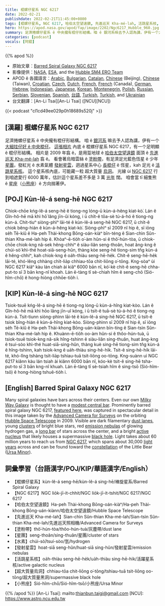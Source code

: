 ```yaml
---
title: 棍螺仔星系 NGC 6217
date: 2022-02-21
publishdate: 2022-02-21T11:45:00+0800
tags: [棍螺仔星系, NGC 6217, 哈伯太空望遠鏡, 先進巡天 Kha-mé-lah, 活跳星系核, 發射星雲, 星團, 塗粉帶, 小熊座]
hero: https://apod.nasa.gov/apod/fap/image/2202/Ngc6217_Hubble_960.jpg
summary: 足濟捲螺仔星系 ê 中央攏有棍仔形結構。咱 ê 銀河系嘛去予人認為講，伊有一个大細拄仔好 ê 中央棍仔。
categories: [podcast]
vocals: [阿錕]
---
```


{{% apod %}}

- 原始文章：[Barred Spiral Galaxy NGC 6217](https://apod.nasa.gov/apod/ap220221.html)
- 影像提供：[NASA](https://www.nasa.gov/), [ESA](https://esahubble.org/), and the [Hubble SM4 ERO Team](https://www.nasa.gov/mission_pages/hubble/multimedia/ero/index.html)
- APOD ê 各國語言：[Arabic](https://apod.me/), [Bulgarian](https://mediabricks.bg/apod-bulgaria), [Catalan](http://www.apod.cat/), [Chinese](http://www.bjp.org.cn/mryt/) (Beijing), [Chinese](http://sprite.phys.ncku.edu.tw/astrolab/mirrors/apod/apod.html) (Taiwan), [Croatian](http://www.apod.rs/Croatia.html), [Czech](http://www.astro.cz/apod/), [Dutch](http://www.apod.nl/), [French](http://www.cidehom.com/apod.php),
[French](https://dpelletier.profweb.ca/index.html) (Canada), [German](http://www.starobserver.org/), [Hebrew](http://www.astronomia2009.org.il/info/apod/apod.htm), [Indonesian](http://apod.infoastronomy.org/), [Japanese](http://home.u05.itscom.net/apodjpn/apodj/apodj0.htm), [Korean](http://wouldyoulike.org/apod/), [Montenegrin](http://www.apod.rs/Montenegro.html), [Polish](http://apod.pl/apod/), [Russian](http://www.astronet.ru/db/apod.html), [Serbian](http://www.apod.rs/), [Slovenian](http://apod.fmf.uni-lj.si/), [Spanish](http://observatorio.info/), [台語](https://apod.tw/), [Turkish](https://www.uzaydanhaberler.com/category/gorsel/apod/), [Turkish](https://rasyonalist.org/kategori/apod/), and [Ukrainian](http://astronomy.pp.ua/)
- 台文翻譯：[An-Li Tsai][An-Li Tsai] ([NCU][NCU])

{{< podcast "cl1cd49ee029p0h18689s520j" >}}

## [漢羅] 棍螺仔星系 NGC 6217
足濟捲螺仔星系 ê 中央攏有棍仔形結構。
咱 ê [銀河系][Milky Way Galaxy] 嘛去予人認為講，伊有一个 [大細拄仔好 ê 中央棍仔][modest central bar]。
[這張相片][featured here] 內底 ê 棍螺仔星系 NGC 6217，有一个足明顯 ê 棍仔形結構。
相片是 2009 年翕 ê，是用踅地球 ê [哈伯太空望遠鏡][Hubble Space Telescope] 面頂 ê [先進巡天 Kha-mé-lah][Advanced Camera for Surveys] 翕 ê。
看會著烏暗雲絲 ê [塗粉帶][dust lanes]，有足濟足光藍色恆星 ê 少年 [星團][clusters]，發紅光 ê 水素氣體 [發射星雲][emission nebulas]，迵過星系中心 [長棍仔][long bar] ê 恆星，kah 足光 ê [活跳星系核][active nucleus]。
這个星系核內底，可能藏一粒 超大質量 [烏洞][black hole]。
光線 ùi [NGC 6217][NGC 6217] 行到咱遮愛行 6000 萬年，估計這个星系差不多是 3 萬 [光年][light years] 闊。
咱會當 tī 細隻熊 ê [星座][constellation]（[小熊座][Ursa Minor]）ê 方向揣著伊。

## [POJ] Kùn-lê-á seng-hē NGC 6217
Chiok-chōe kńg-lê-á seng-hē ê tiong-ng lóng-ū kùn-á-hêng kiat-kò͘.
Lán ê Gîn-hô-hē mā khì hō͘ lâng jīn-ûi kóng, i ū chi̍t-ê tōa-sè tú-á-hó ê tiong-ng kùn-á.
Chit-tiuⁿ siòng-phìⁿ lāi-té ê kùn-lê-á seng-hē NGC 6217, ū chi̍t-ê chiok bêng-hián ê kùn-á-hêng kiat-kò͘.
Siòng-phìⁿ sī 2009 nî hip ê, sī iōng se̍h Tē-kiû ê Ha-peh Thài-khong Bōng-oán-kiàⁿ bīn-téng ê Sian-chìn Sûn-thian Kha-mé-lah hip ê.
Khòaⁿ-ē-tio̍h o͘-àm hûn-si ê thô͘-hún-tòa, ū chiok-chōe chiok-kng nâ-sek hêng-chhiⁿ ê siàu-liân seng-thoân, hoat âng-kng ê chúi-sò͘ khì-thé hoat-siā-seng-hûn, thàng kòe seng-hē tiong-sim tn̂g kùn-á ê hêng-chhiⁿ, kah chiok-kng ê oa̍h-thiàu seng-hē-he̍k.
Chit-ê seng-hē-he̍k lāi-té, khó-lêng chhàng chi̍t-lia̍p chhiau-tōa chit-liōng o͘-tōng.
Kng-sòaⁿ ùi NGC 6217 kiâⁿ kàu lán chiah ài kiâⁿ 6000 bān nî, kó͘-kè chit-ê seng-hē chha-put-to sī 3 bān kng-nî khoah.
Lán ē-tàng tī sè-chiah hîm ê seng-chō (Sió-hîm-chō) ê hong-hiòng chhōe-tio̍h i.

## [KIP] Kùn-lê-á sing-hē NGC 6217
Tsiok-tsuē kńg-lê-á sing-hē ê tiong-ng lóng-ū kùn-á-hîng kiat-kòo.
Lán ê Gîn-hô-hē mā khì hōo lâng jīn-uî kóng, i ū tsi̍t-ê tuā-sè tú-á-hó ê tiong-ng kùn-á.
Tsit-tiunn siòng-phìnn lāi-té ê kùn-lê-á sing-hē NGC 6217, ū tsi̍t-ê tsiok bîng-hián ê kùn-á-hîng kiat-kòo.
Siòng-phìnn sī 2009 nî hip ê, sī iōng se̍h Tē-kiû ê Ha-peh Thài-khong Bōng-uán-kiànn bīn-tíng ê Sian-tsìn Sûn-thian Kha-mé-lah hip ê.
Khuànn-ē-tio̍h oo-àm hûn-si ê thôo-hún-tuà, ū tsiok-tsuē tsiok-kng nâ-sik hîng-tshinn ê siàu-liân sing-thuân, huat âng-kng ê tsuí-sòo khì-thé huat-siā-sing-hûn, thàng kuè sing-hē tiong-sim tn̂g kùn-á ê hîng-tshinn, kah tsiok-kng ê ua̍h-thiàu sing-hē-hi̍k.
Tsit-ê sing-hē-hi̍k lāi-té, khó-lîng tshàng tsi̍t-lia̍p tshiau-tuā tsit-liōng oo-tōng.
Kng-suànn uì NGC 6217 kiânn kàu lán tsiah ài kiânn 6000 bān nî, kóo-kè tsit-ê sing-hē tsha-put-to sī 3 bān kng-nî khuah.
Lán ē-tàng tī sè-tsiah hîm ê sing-tsō (Sió-hîm-tsō) ê hong-hiòng tshuē-tio̍h i.

## [English] Barred Spiral Galaxy NGC 6217
Many spiral galaxies have bars across their centers.
Even our own [Milky Way Galaxy][Milky Way Galaxy] is thought to have a [modest central bar][modest central bar].
Prominently barred spiral galaxy NGC 6217, [featured here][featured here], was captured in spectacular detail in this image taken by the [Advanced Camera for Surveys][Advanced Camera for Surveys] on the orbiting [Hubble Space Telescope][Hubble Space Telescope] in 2009.
Visible are dark filamentary [dust lanes][dust lanes], young [clusters][clusters] of bright blue stars, red [emission nebulas][emission nebulas] of glowing hydrogen gas, a [long bar][long bar] of stars across the center, and a bright [active nucleus][active nucleus] that likely houses a supermassive [black hole][black hole].
Light takes about 60 million years to reach us from [NGC 6217][NGC 6217], which spans about 30,000 [light years][light years] across and can be found toward the [constellation][constellation] of the Little Bear ([Ursa Minor][Ursa Minor]).

## 詞彙學習（台語漢字/POJ/KIP/華語漢字/English）
- 【棍螺仔星系】kùn-lê-á seng-hē/kùn-lê-á sing-hē/棒旋星系/Barred Spiral Galaxy
- 【NGC 6217】NGC lio̍k-jī-it-chhit/NGC lio̍k-jī-it-tshit/NGC 6217/NGC 6217
- 【哈伯太空望遠鏡】Ha-peh Thài-khong Bōng-oán-kiàⁿ/Ha-peh Thài-khong Bōng-uán-kiànn/哈伯太空望遠鏡/Hubble Space Telescope
- 【先進巡天 Kha-mé-lah】Sian-chìn Sûn-thian Kha-mé-lah/Sian-tsìn Sûn-thian Kha-mé-lah/先進巡天照相機/Advanced Camera for Surveys
- 【塗粉帶】thô͘-hún-tòa/thôo-hún-tuà/灰塵帶/dust lane
- 【星團】seng-thoân/sing-thuân/星團/cluster of stars
- 【水素】chúi-sò͘/tsuí-sòo/氫/hydrogen
- 【發射星雲】hoat-siā seng-hûn/huat-siā sing-hûn/發射星雲/emission nebulas
- 【活跳星系核】oa̍h-thiàu seng-hē-he̍k/ua̍h-thiàu sing-hē-hi̍k/活躍星系核/active galactic nucleus
- 【超大質量烏洞】chhiau-tōa chit-liōng o͘-tōng/tshiau-tuā tsit-liōng oo-tōng/超大質量黑洞/supermassive black hole
- 【小熊座】Sió-hîm-chō/Sió-hîm-tsō/小熊座/Ursa Minor

{{% /apod %}}
[An-Li Tsai]: mailto:thianbun.taigi@gmail.com
[NCU]: https://www.astro.ncu.edu.tw

[copyright]: https://apod.nasa.gov/apod/fap/lib/about_apod.html#srapply

[Milky Way Galaxy]:https://solarsystem.nasa.gov/resources/285/the-milky-way-galaxy/
[modest central bar]:https://apod.nasa.gov/apod/ap050825.html
[featured here]:https://esahubble.org/images/heic0910s/
[Advanced Camera for Surveys]:https://www.nasa.gov/content/hubble-space-telescope-advanced-camera-for-surveys
[Hubble Space Telescope]:https://en.wikipedia.org/wiki/Hubble_Space_Telescope
[dust lanes]:https://apod.nasa.gov/apod/ap200222.html
[clusters]:https://apod.nasa.gov/apod/fap/open_clusters.html
[emission nebulas]:https://apod.nasa.gov/apod/fap/emission_nebulae.html
[long bar]:https://media.istockphoto.com/photos/jumping-cat-picture-id1170788665
[active nucleus]:https://en.wikipedia.org/wiki/Active_galactic_nucleus
[black hole]:http://antwrp.gsfc.nasa.gov/htmltest/rjn_bht.html
[NGC 6217]:https://ui.adsabs.harvard.edu/abs/2001A%26A...376..393P/abstract
[light years]:https://chandra.harvard.edu/photo/cosmic_distance.html
[constellation]:https://youtu.be/kzICrBBZHes
[Ursa Minor]:https://en.wikipedia.org/wiki/Ursa_Minor
